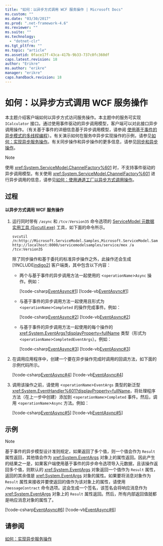 ```yaml
---
title: "如何：以异步方式调用 WCF 服务操作 | Microsoft Docs"
ms.custom: ""
ms.date: "03/30/2017"
ms.prod: ".net-framework-4.6"
ms.reviewer: ""
ms.suite: ""
ms.technology: 
  - "dotnet-clr"
ms.tgt_pltfrm: ""
ms.topic: "article"
ms.assetid: 0face17f-43ca-417b-9b33-737c0fc360df
caps.latest.revision: 18
author: "Erikre"
ms.author: "erikre"
manager: "erikre"
caps.handback.revision: 18
---
```

# 如何：以异步方式调用 WCF 服务操作
本主题介绍客户端如何以异步方式访问服务操作。本主题中的服务可实现 `ICalculator` 接口。通过使用事件驱动的异步调用模型，客户端可以对此接口异步调用操作。（有关基于事件的详细信息基于异步调用模型，请参阅 [使用基于事件的异步模式的多线程编程](http://go.microsoft.com/fwlink/?LinkId=248184)）。有关演示如何在服务中异步实现操作的示例，请参见[如何：实现异步服务操作](../../../../docs/framework/wcf/how-to-implement-an-asynchronous-service-operation.md)。有关同步操作和异步操作的更多信息，请参见[同步和异步操作](../../../../docs/framework/wcf/synchronous-and-asynchronous-operations.md)。  
  
> [!NOTE]
>  使用 <xref:System.ServiceModel.ChannelFactory%601> 时，不支持事件驱动的异步调用模型。有关使用 <xref:System.ServiceModel.ChannelFactory%601> 进行异步调用的信息，请参见[如何：使用通道工厂以异步方式调用操作](../../../../docs/framework/wcf/feature-details/how-to-call-operations-asynchronously-using-a-channel-factory.md)。  
  
## 过程  
  
#### 以异步方式调用 WCF 服务操作  
  
1.  运行同时带有 `/async` 和 `/tcv:Version35` 命令选项的 [ServiceModel 元数据实用工具 \(Svcutil.exe\)](../../../../docs/framework/wcf/servicemodel-metadata-utility-tool-svcutil-exe.md) 工具，如下面的命令所示。  
  
    ```  
    svcutil /n:http://Microsoft.ServiceModel.Samples,Microsoft.ServiceModel.Samples http://localhost:8000/servicemodelsamples/service/mex /a /tcv:Version35  
    ```  
  
     除了同步操作和基于委托的标准异步操作之外，此操作还会生成 [!INCLUDE[indigo2](../../../../includes/indigo2-md.md)] 客户端类，其中包含以下内容：  
  
    -   两个与基于事件的异步调用方法一起使用的 \<`operationName`\>`Async` 操作。例如：  
  
         [!code-csharp[EventAsync#1](../../../../samples/snippets/csharp/VS_Snippets_CFX/eventasync/cs/generatedclient.cs#1)]
         [!code-vb[EventAsync#1](../../../../samples/snippets/visualbasic/VS_Snippets_CFX/eventasync/vb/generatedclient.vb#1)]  
  
    -   与基于事件的异步调用方法一起使用且形式为 \<`operationName`\>`Completed` 的操作完成事件。例如：  
  
         [!code-csharp[EventAsync#2](../../../../samples/snippets/csharp/VS_Snippets_CFX/eventasync/cs/generatedclient.cs#2)]
         [!code-vb[EventAsync#2](../../../../samples/snippets/visualbasic/VS_Snippets_CFX/eventasync/vb/generatedclient.vb#2)]  
  
    -   与基于事件的异步调用方法一起使用的每个操作的 <xref:System.EventArgs?displayProperty=fullName> 类型（形式为 \<`operationName`\>`CompletedEventArgs`）。例如：  
  
         [!code-csharp[EventAsync#3](../../../../samples/snippets/csharp/VS_Snippets_CFX/eventasync/cs/generatedclient.cs#3)]
         [!code-vb[EventAsync#3](../../../../samples/snippets/visualbasic/VS_Snippets_CFX/eventasync/vb/generatedclient.vb#3)]  
  
2.  在调用应用程序中，创建一个要在异步操作完成时调用的回调方法，如下面的示例代码所示。  
  
     [!code-csharp[EventAsync#4](../../../../samples/snippets/csharp/VS_Snippets_CFX/eventasync/cs/client.cs#4)]
     [!code-vb[EventAsync#4](../../../../samples/snippets/visualbasic/VS_Snippets_CFX/eventasync/vb/client.vb#4)]  
  
3.  调用该操作之前，请使用 \<`operationName`\>`EventArgs` 类型的新泛型 <xref:System.EventHandler%601?displayProperty=fullName>，将处理程序方法（在上一步中创建）添加到 \<`operationName`\>`Completed` 事件。然后，调用 \<`operationName`\>`Async` 方法。例如：  
  
     [!code-csharp[EventAsync#5](../../../../samples/snippets/csharp/VS_Snippets_CFX/eventasync/cs/client.cs#5)]
     [!code-vb[EventAsync#5](../../../../samples/snippets/visualbasic/VS_Snippets_CFX/eventasync/vb/client.vb#5)]  
  
## 示例  
  
> [!NOTE]
>  基于事件的异步模型设计准则规定，如果返回了多个值，则一个值会作为 `Result` 属性返回，其他值会作为 <xref:System.EventArgs> 对象上的属性返回。因此产生的结果之一是，如果客户端使用基于事件的异步命令选项导入元数据，且该操作返回多个值，则默认的 <xref:System.EventArgs> 对象返回一个值作为 `Result` 属性，返回的其余值是 <xref:System.EventArgs> 对象的属性。如果要将消息对象作为 `Result` 属性来接收并要使返回的值作为该对象上的属性，请使用 `/messageContract` 命令选项。这会生成一个签名，该签名会将响应消息作为 <xref:System.EventArgs> 对象上的 `Result` 属性返回。然后，所有内部返回值就都是响应消息对象的属性了。  
  
 [!code-csharp[EventAsync#6](../../../../samples/snippets/csharp/VS_Snippets_CFX/eventasync/cs/client.cs#6)]
 [!code-vb[EventAsync#6](../../../../samples/snippets/visualbasic/VS_Snippets_CFX/eventasync/vb/client.vb#6)]  
  
## 请参阅  
 [如何：实现异步服务操作](../../../../docs/framework/wcf/how-to-implement-an-asynchronous-service-operation.md)
